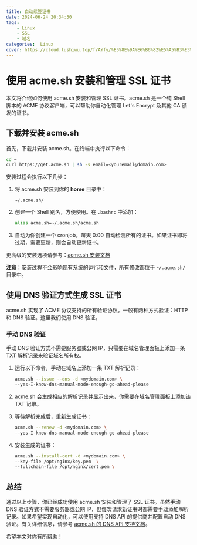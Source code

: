 ```yaml
---
title: 自动续签证书
date: 2024-06-24 20:34:50
tags:
    - Linux
    - SSL
    - 域名
categories:  Linux
cover: https://cloud.lushiwu.top/f/AYfy/%E5%8E%9A%E6%B6%82%E5%A5%B3%E5%AD%A9%20%E6%89%8B%E7%BB%98%E7%94%BB4K.jpeg
---
```


# 使用 acme.sh 安装和管理 SSL 证书

本文将介绍如何使用 acme.sh 安装和管理 SSL 证书。acme.sh 是一个纯 Shell 脚本的 ACME 协议客户端，可以帮助你自动化管理 Let's Encrypt 及其他 CA 颁发的证书。

## 下载并安装 acme.sh

首先，下载并安装 acme.sh。在终端中执行以下命令：

```bash
cd ~
curl https://get.acme.sh | sh -s email=<youremail@domain.com>
```

安装过程会执行以下几步：

1. 将 acme.sh 安装到你的 **home** 目录中：

    ```
    ~/.acme.sh/
    ```

2. 创建一个 Shell 别名，方便使用。在 `.bashrc` 中添加：

    ```bash
    alias acme.sh=~/.acme.sh/acme.sh
    ```

3. 自动为你创建一个 cronjob，每天 0:00 自动检测所有的证书。如果证书即将过期，需要更新，则会自动更新证书。

更高级的安装选项请参考：[acme.sh 安装文档](https://github.com/Neilpang/acme.sh/wiki/How-to-install)

**注意**：安装过程不会影响现有系统的运行和文件，所有修改都位于 `~/.acme.sh/` 目录中。

## 使用 DNS 验证方式生成 SSL 证书

acme.sh 实现了 ACME 协议支持的所有验证协议。一般有两种方式验证：HTTP 和 DNS 验证。这里我们使用 DNS 验证。

### 手动 DNS 验证

手动 DNS 验证方式不需要服务器或公网 IP，只需要在域名管理面板上添加一条 TXT 解析记录来验证域名所有权。

1. 运行以下命令，手动在域名上添加一条 TXT 解析记录：

    ```bash
    acme.sh --issue --dns -d <mydomain.com> \
    --yes-I-know-dns-manual-mode-enough-go-ahead-please
    ```

2. acme.sh 会生成相应的解析记录并显示出来，你需要在域名管理面板上添加该 TXT 记录。

3. 等待解析完成后，重新生成证书：

    ```bash
    acme.sh --renew -d <mydomain.com> \
    --yes-I-know-dns-manual-mode-enough-go-ahead-please
    ```

4. 安装生成的证书：

    ```bash
    acme.sh --install-cert -d <mydomain.com> \
    --key-file /opt/nginx/key.pem  \
    --fullchain-file /opt/nginx/cert.pem \
    ```

## 总结

通过以上步骤，你已经成功使用 acme.sh 安装和管理了 SSL 证书。虽然手动 DNS 验证方式不需要服务器或公网 IP，但每次请求新证书时都需要手动添加解析记录。如果希望实现自动化，可以使用支持 DNS API 的提供商并配置自动 DNS 验证。有关详细信息，请参考 [acme.sh 的 DNS API 支持文档](https://github.com/Neilpang/acme.sh/wiki/dnsapi)。

希望本文对你有所帮助！
